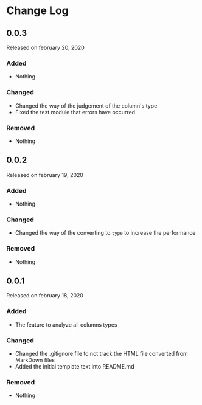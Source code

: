 # Change Log

## 0.0.3

Released on february 20, 2020

### Added

* Nothing

### Changed

* Changed the way of the judgement of the column's type
* Fixed the test module that errors have occurred

### Removed

* Nothing

## 0.0.2

Released on february 19, 2020

### Added

* Nothing

### Changed

* Changed the way of the converting to `type` to increase the performance

### Removed

* Nothing

## 0.0.1

Released on february 18, 2020

### Added

* The feature to analyze all columns types

### Changed

* Changed the .gitignore file to not track the HTML file converted from MarkDown files
* Added the initial template text into README.md

### Removed

* Nothing
